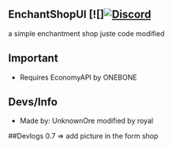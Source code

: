 ## EnchantShopUI [![][![Discord](https://img.shields.io/discord/577268599165550592.svg?style=flat-square&label=discord&colorB=7289da)](https://discord.gg/6C5TVD4)

a simple enchantment shop juste code modified

## Important

- Requires EconomyAPI by ONEBONE

## Devs/Info
- Made by: UnknownOre modified by royal

##Devlogs
0.7 => add picture in the form shop

